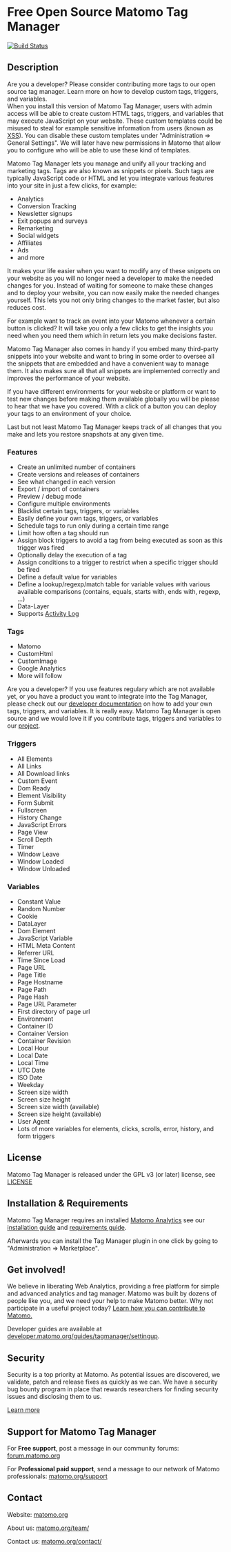 # Free Open Source Matomo Tag Manager

[![Build Status](https://travis-ci.com/matomo-org/tag-manager.svg?branch=master)](https://travis-ci.com/matomo-org/tag-manager)

## Description

<div class="alert alert-info">
Are you a developer? Please consider contributing more tags to our open source tag manager. Learn more on how to develop custom tags, triggers, and variables.
</div>

<div class="alert">
When you install this version of Matomo Tag Manager, users with admin access will be able to create custom HTML tags, triggers, and variables that may execute JavaScript on your website. These custom templates could be misused to steal for example sensitive information from users (known as <a href="https://en.wikipedia.org/wiki/Cross-site_scripting">XSS</a>). You can disable these custom templates under "Administration => General Settings". We will later have new permissions in Matomo that allow you to configure who will be able to use these kind of templates.
</div>

Matomo Tag Manager lets you manage and unify all your tracking and marketing tags. Tags are also known as snippets or pixels. Such tags are typically JavaScript code or HTML and let you integrate various features into your site in just a few clicks, for example:

* Analytics
* Conversion Tracking
* Newsletter signups
* Exit popups and surveys
* Remarketing
* Social widgets
* Affiliates
* Ads
* and more

It makes your life easier when you want to modify any of these snippets on your website as you will no longer need a developer to make the needed changes for you. Instead of waiting for someone to make these changes and to deploy your website, you can now easily make the needed changes yourself. This lets you not only bring changes to the market faster, but also reduces cost.

For example want to track an event into your Matomo whenever a certain button is clicked? It will take you only a few clicks to get the insights you need when you need them which in return lets you make decisions faster.

Matomo Tag Manager also comes in handy if you embed many third-party snippets into your website and want to bring in some order to oversee all the snippets that are embedded and have a convenient way to manage them. It also makes sure all that all snippets are implemented correctly and improves the performance of your website.

If you have different environments for your website or platform or want to test new changes before making them available globally you will be please to hear that we have you covered. With a click of a button you can deploy your tags to an environment of your choice.

Last but not least Matomo Tag Manager keeps track of all changes that you make and lets you restore snapshots at any given time.

### Features
* Create an unlimited number of containers
* Create versions and releases of containers
* See what changed in each version
* Export / import of containers
* Preview / debug mode
* Configure multiple environments
* Blacklist certain tags, triggers, or variables
* Easily define your own tags, triggers, or variables
* Schedule tags to run only during a certain time range
* Limit how often a tag should run
* Assign block triggers to avoid a tag from being executed as soon as this trigger was fired
* Optionally delay the execution of a tag
* Assign conditions to a trigger to restrict when a specific trigger should be fired
* Define a default value for variables
* Define a lookup/regexp/match table for variable values with various available comparisons (contains, equals, starts with, ends with, regexp, ...)
* Data-Layer
* Supports [Activity Log](https://plugins.matomo.org/ActivityLog)

### Tags
* Matomo
* CustomHtml
* CustomImage
* Google Analytics
* More will follow

Are you a developer? If you use features regulary which are not available yet, or you have a product you want to integrate into the Tag Manager, please check out our [developer documentation](https://developer.matomo.org/guides/tagmanager/settingup) on how to add your own tags, triggers, and variables. It is really easy. Matomo Tag Manager is open source and we would love it if you contribute tags, triggers and variables to our [project](https://github.com/matomo-org/tag-manager).

### Triggers
* All Elements
* All Links
* All Download links
* Custom Event
* Dom Ready
* Element Visibility
* Form Submit
* Fullscreen
* History Change
* JavaScript Errors
* Page View
* Scroll Depth
* Timer 
* Window Leave
* Window Loaded
* Window Unloaded

### Variables
* Constant Value
* Random Number
* Cookie
* DataLayer
* Dom Element
* JavaScript Variable
* HTML Meta Content
* Referrer URL
* Time Since Load
* Page URL
* Page Title
* Page Hostname
* Page Path
* Page Hash
* Page URL Parameter
* First directory of page url
* Environment
* Container ID
* Container Version
* Container Revision
* Local Hour
* Local Date
* Local Time
* UTC Date
* ISO Date
* Weekday
* Screen size width
* Screen size height
* Screen size width (available)
* Screen size height (available)
* User Agent
* Lots of more variables for elements, clicks, scrolls, error, history, and form triggers

## License

Matomo Tag Manager is released under the GPL v3 (or later) license, see [LICENSE](LICENSE)

## Installation & Requirements

Matomo Tag Manager requires an installed [Matomo Analytics](https://github.com/matomo-org/matomo) see our [installation guide](https://matomo.org/docs/installation/) and [requirements guide](https://matomo.org/docs/requirements/).

Afterwards you can install the Tag Manager plugin in one click by going to "Administration => Marketplace".

## Get involved!

We believe in liberating Web Analytics, providing a free platform for simple and advanced analytics and tag manager. Matomo was built by dozens of people like you,
and we need your help to make Matomo better. Why not participate in a useful project today? [Learn how you can contribute to Matomo.](https://matomo.org/get-involved)

Developer guides are available at [developer.matomo.org/guides/tagmanager/settingup](https://developer.matomo.org/guides/tagmanager/settingup).

## Security

Security is a top priority at Matomo. As potential issues are discovered, we validate, patch and release fixes as quickly as we can. We have a security bug bounty program in place that rewards researchers for finding security issues and disclosing them to us.

[Learn more](https://matomo.org/security/)

## Support for Matomo Tag Manager

For **Free support**, post a message in our community forums: [forum.matomo.org](https://forum.matomo.org/)

For **Professional paid support**, send a message to our network of Matomo professionals: [matomo.org/support](https://matomo.org/contact/)

## Contact

Website: [matomo.org](https://matomo.org)

About us: [matomo.org/team/](https://matomo.org/team/)

Contact us: [matomo.org/contact/](https://matomo.org/contact/)

